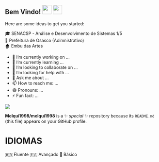 

## Bem Vindo! <img src="https://emojis.slackmojis.com/emojis/images/1615425105/19530/ugly_code.gif?1615425105" width="30" />  <img src="https://emojis.slackmojis.com/emojis/images/1617826989/28273/typing.gif?1617826989" width="30" />
Here are some ideas to get you started:

<div>
🎓 SENACSP - Análise e Desenvolvimento de Sistemas 1/5 <br/>
💼 Prefeitura de Osasco (Adimnistrativo)<br/>
🏠 Embu das Artes <br/>
</div>


- 🔭 I’m currently working on ...
- 🌱 I’m currently learning ...
- 👯 I’m looking to collaborate on ...
- 🤔 I’m looking for help with ...
- 💬 Ask me about ...
- 📫 How to reach me: ...
- 😄 Pronouns: ...
- ⚡ Fun fact: ...

<img src="https://img.shields.io/badge/Java-ED8B00?style=for-the-badge&logo=java&logoColor=white"/>



**Melqui1998/melqui1998** is a ✨ _special_ ✨ repository because its `README.md` (this file) appears on your GitHub profile.


# 








# IDIOMAS
🇧🇷 Fluente
🇪🇸 Avançado
🏴󠁧󠁢󠁥󠁮󠁧󠁿 Básico

<table>
